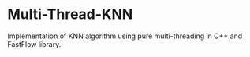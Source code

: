 # Multi-Thread-KNN
Implementation of KNN algorithm using pure multi-threading in C++ and FastFlow library. 
